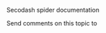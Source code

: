 ﻿Secodash spider documentation




Send comments on this topic to [](mailto:?Subject=Secodash%20spider%20documentation)
